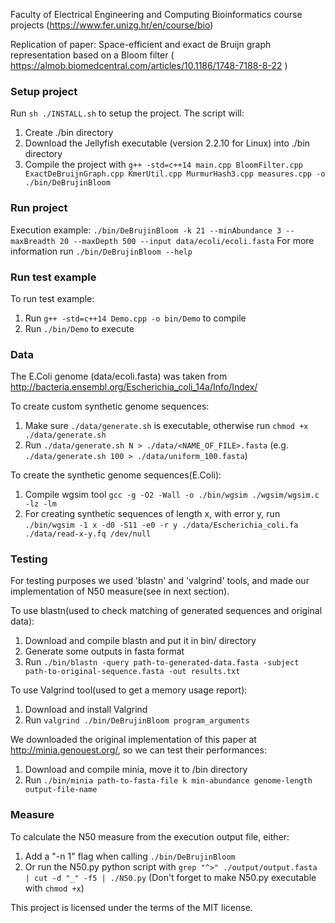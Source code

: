 Faculty of Electrical Engineering and Computing
Bioinformatics course projects (https://www.fer.unizg.hr/en/course/bio)

Replication of paper:
Space-efficient and exact de Bruijn graph representation based on a Bloom filter ( https://almob.biomedcentral.com/articles/10.1186/1748-7188-8-22 )

### Setup project
Run `sh ./INSTALL.sh` to setup the project. The script will:
1. Create ./bin directory
2. Download the Jellyfish executable (version 2.2.10 for Linux) into ./bin directory
3. Compile the project with `g++ -std=c++14 main.cpp BloomFilter.cpp ExactDeBruijnGraph.cpp KmerUtil.cpp MurmurHash3.cpp measures.cpp -o ./bin/DeBrujinBloom`

### Run project
Execution example: `./bin/DeBrujinBloom -k 21 --minAbundance 3 --maxBreadth 20 --maxDepth 500 --input data/ecoli/ecoli.fasta`
For more information run `./bin/DeBrujinBloom --help`

### Run test example
To run test example:
1. Run `g++ -std=c++14 Demo.cpp -o bin/Demo` to compile
2. Run `./bin/Demo` to execute

### Data
The E.Coli genome (data/ecoli.fasta) was taken from http://bacteria.ensembl.org/Escherichia_coli_14a/Info/Index/

To create custom synthetic genome sequences:
1. Make sure `./data/generate.sh` is executable, otherwise run `chmod +x ./data/generate.sh`
2. Run `./data/generate.sh N > ./data/<NAME_OF_FILE>.fasta` (e.g. `./data/generate.sh 100 > ./data/uniform_100.fasta`)

To create the synthetic genome sequences(E.Coli):
1. Compile wgsim tool `gcc -g -O2 -Wall -o ./bin/wgsim ./wgsim/wgsim.c -lz -lm`
2. For creating synthetic sequences of length x, with error y, run
   `./bin/wgsim -1 x -d0 -S11 -e0 -r y ./data/Escherichia_coli.fa ./data/read-x-y.fq /dev/null`

### Testing
For testing purposes we used 'blastn' and 'valgrind' tools, and made our implementation of N50 measure(see in next section).

To use blastn(used to check matching of generated sequences and original data):
1. Download and compile blastn and put it in bin/ directory
2. Generate some outputs in fasta format
3. Run `./bin/blastn -query path-to-generated-data.fasta -subject path-to-original-sequence.fasta -out results.txt`

To use Valgrind tool(used to get a memory usage report):
1. Download and install Valgrind
2. Run `valgrind ./bin/DeBrujinBloom program_arguments`

We downloaded the original implementation of this paper at http://minia.genouest.org/, so we can test their performances:
1. Download and compile minia, move it to /bin directory
2. Run `./bin/minia path-to-fasta-file k min-abundance genome-length output-file-name`

### Measure
To calculate the N50 measure from the execution output file, either:
1. Add a "-n 1" flag when calling `./bin/DeBrujinBloom`
2. Or run the N50.py python script with `grep "^>" ./output/output.fasta | cut -d "_" -f5 | ./N50.py` (Don't forget to make N50.py executable with `chmod +x`)

This project is licensed under the terms of the MIT license.
